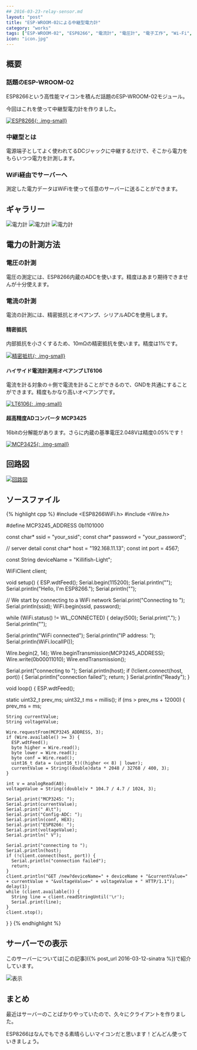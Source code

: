 ```yaml
---
## 2016-03-23-relay-sensor.md
layout: "post"
title: "ESP-WROOM-02による中継型電力計"
category: "works"
tags: ["ESP-WROOM-02", "ESP8266", "電流計", "電圧計", "電子工作", "Wi-Fi", "Arduino"]
icon: "icon.jpg"
---
```


## 概要

### 話題のESP-WROOM-02

ESP8266という高性能マイコンを積んだ話題のESP-WROOM-02モジュール。

今回はこれを使って中継型電力計を作りました。

[![ESP8266](esp8266.jpg){: .img-small}](http://akizukidenshi.com/catalog/g/gM-09607/)

### 中継型とは

電源端子としてよく使われてるDCジャックに中継するだけで、そこから電力をもらいつつ電力を計測します。

### WiFi経由でサーバーへ

測定した電力データはWiFiを使って任意のサーバーに送ることができます。
<!--more-->

## ギャラリー

![電力計](pm1.jpg)
![電力計](pm2.jpg)
![電力計](pm3.jpg)

## 電力の計測方法

### 電圧の計測

電圧の測定には、ESP8266内蔵のADCを使います。精度はあまり期待できませんが十分使えます。

### 電流の計測

電流の計測には、精密抵抗とオペアンプ、シリアルADCを使用します。

#### 精密抵抗

内部抵抗を小さくするため、10mΩの精密抵抗を使います。精度は1%です。

[![精密抵抗](10mR.jpg){: .img-small}](http://akizukidenshi.com/catalog/g/gP-01886/)

#### ハイサイド電流計測用オペアンプ LT6106

電流を計る対象の＋側で電流を計ることができるので、GNDを共通にすることができます。精度もかなり高いオペアンプです。

[![LT6106](LT6106.jpg){: .img-small}](http://akizukidenshi.com/catalog/g/gI-07300/)

#### 超高精度ADコンバータ MCP3425

16bitの分解能があります。さらに内蔵の基準電圧2.048Vは精度0.05%です！

[![MCP3425](MCP3425.jpg){: .img-small}](http://akizukidenshi.com/catalog/g/gI-07638/)

## 回路図

[![回路図](sketch.png)](sketch.png)

## ソースファイル

{% highlight cpp %}
#include <ESP8266WiFi.h>
#include <Wire.h>

#define MCP3245_ADDRESS 0b1101000

const char* ssid      = "your_ssid";
const char* password  = "your_password";

// server detail
const char* host = "192.168.11.13";
const int port = 4567;

const String deviceName = "Killifish-Light";

WiFiClient client;

void setup() {
  ESP.wdtFeed();
  Serial.begin(115200);
  Serial.println("");
  Serial.println("Hello, I'm ESP8266.");
  Serial.println("");

  // We start by connecting to a WiFi network
  Serial.print("Connecting to ");
  Serial.println(ssid);
  WiFi.begin(ssid, password);

  while (WiFi.status() != WL_CONNECTED) {
    delay(500);
    Serial.print(".");
  }
  Serial.println("");

  Serial.println("WiFi connected");
  Serial.println("IP address: ");
  Serial.println(WiFi.localIP());

  Wire.begin(2, 14);
  Wire.beginTransmission(MCP3245_ADDRESS);
  Wire.write(0b00011010);
  Wire.endTransmission();

  Serial.print("connecting to ");
  Serial.println(host);
  if (!client.connect(host, port)) {
    Serial.println("connection failed");
    return;
  }
  Serial.println("Ready");
}

void loop() {
  ESP.wdtFeed();

  static uint32_t prev_ms;
  uint32_t ms = millis();
  if (ms > prev_ms + 12000) {
    prev_ms = ms;

    String currentValue;
    String voltageValue;

    Wire.requestFrom(MCP3245_ADDRESS, 3);
    if (Wire.available() >= 3) {
      ESP.wdtFeed();
      byte higher = Wire.read();
      byte lower = Wire.read();
      byte conf = Wire.read();
      uint16_t data = (uint16_t)((higher << 8) | lower);
      currentValue = String((double)data * 2048 / 32768 / 400, 3);
    }

    int v = analogRead(A0);
    voltageValue = String((double)v * 104.7 / 4.7 / 1024, 3);

    Serial.print("MCP3245: ");
    Serial.print(currentValue);
    Serial.print(" A\t");
    Serial.print("Config-ADC: ");
    Serial.println(conf, HEX);
    Serial.print("ESP8266: ");
    Serial.print(voltageValue);
    Serial.println(" V");

    Serial.print("connecting to ");
    Serial.println(host);
    if (!client.connect(host, port)) {
      Serial.println("connection failed");
      return;
    }
    client.println("GET /new?deviceName=" + deviceName + "&currentValue=" + currentValue + "&voltageValue=" + voltageValue + " HTTP/1.1");
    delay(1);
    while (client.available()) {
      String line = client.readStringUntil('\r');
      Serial.print(line);
    }
    client.stop();
  }
}
{% endhighlight %}

## サーバーでの表示

このサーバーについては[この記事]({% post_url 2016-03-12-sinatra %})で紹介しています。

![表示](index.png)

## まとめ

最近はサーバーのことばかりやっていたので、久々にクライアントを作りました。

ESP8266はなんでもできる素晴らしいマイコンだと思います！どんどん使っていきましょう。

